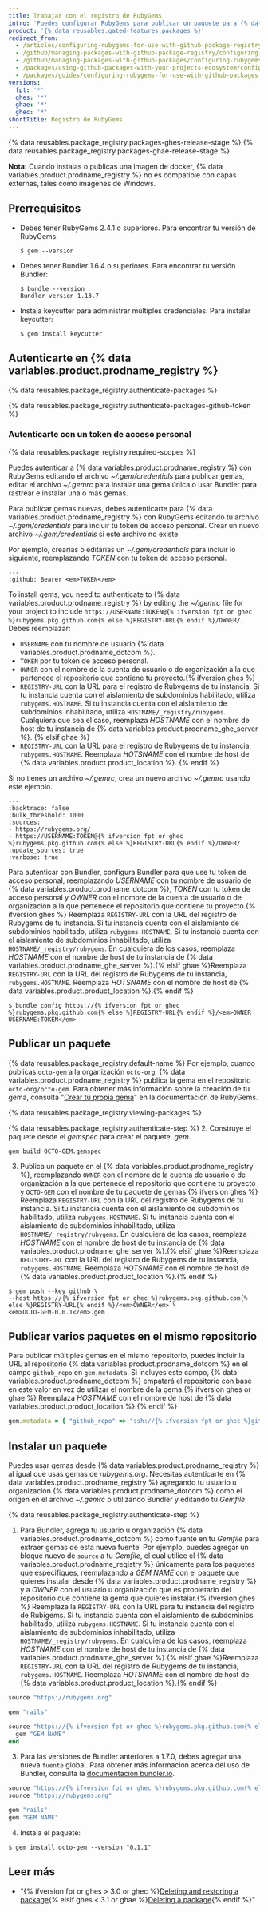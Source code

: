 ```yaml
---
title: Trabajar con el registro de RubyGems
intro: 'Puedes configurar RubyGems para publicar un paquete para {% data variables.product.prodname_registry %} y utilizar paquetes almacenados en {% data variables.product.prodname_registry %} como dependencias en un proyecto Ruby con Bundler.'
product: '{% data reusables.gated-features.packages %}'
redirect_from:
  - /articles/configuring-rubygems-for-use-with-github-package-registry
  - /github/managing-packages-with-github-package-registry/configuring-rubygems-for-use-with-github-package-registry
  - /github/managing-packages-with-github-packages/configuring-rubygems-for-use-with-github-packages
  - /packages/using-github-packages-with-your-projects-ecosystem/configuring-rubygems-for-use-with-github-packages
  - /packages/guides/configuring-rubygems-for-use-with-github-packages
versions:
  fpt: '*'
  ghes: '*'
  ghae: '*'
  ghec: '*'
shortTitle: Registro de RubyGems
---
```


{% data reusables.package_registry.packages-ghes-release-stage %}
{% data reusables.package_registry.packages-ghae-release-stage %}

**Nota:** Cuando instalas o publicas una imagen de docker, {% data variables.product.prodname_registry %} no es compatible con capas externas, tales como imágenes de Windows.

## Prerrequisitos

- Debes tener RubyGems 2.4.1 o superiores. Para encontrar tu versión de RubyGems:

  ```shell
  $ gem --version
  ```

- Debes tener Bundler 1.6.4 o superiores. Para encontrar tu versión Bundler:

  ```shell
  $ bundle --version
  Bundler version 1.13.7
  ```

- Instala keycutter para administrar múltiples credenciales. Para instalar keycutter:

  ```shell
  $ gem install keycutter
  ```

## Autenticarte en {% data variables.product.prodname_registry %}

{% data reusables.package_registry.authenticate-packages %}

{% data reusables.package_registry.authenticate-packages-github-token %}

### Autenticarte con un token de acceso personal

{% data reusables.package_registry.required-scopes %}

Puedes autenticar a {% data variables.product.prodname_registry %} con RubyGems editando el archivo *~/.gem/credentials* para publicar gemas, editar el archivo *~/.gemrc*  para instalar una gema única o usar Bundler para rastrear e instalar una o más gemas.

Para publicar gemas nuevas, debes autenticarte para {% data variables.product.prodname_registry %} con RubyGems editando tu archivo *~/.gem/credentials* para incluir tu token de acceso personal.  Crear un nuevo archivo *~/.gem/credentials* si este archivo no existe.

Por ejemplo, crearías o editarías un *~/.gem/credentials* para incluir lo siguiente, reemplazando *TOKEN* con tu token de acceso personal.

```shell
---
:github: Bearer <em>TOKEN</em>
```

To install gems, you need to authenticate to {% data variables.product.prodname_registry %} by editing the *~/.gemrc* file for your project to include `https://USERNAME:TOKEN@{% ifversion fpt or ghec %}rubygems.pkg.github.com{% else %}REGISTRY-URL{% endif %}/OWNER/`. Debes reemplazar:
  - `USERNAME` con tu nombre de usuario {% data variables.product.prodname_dotcom %}.
  - `TOKEN` por tu token de acceso personal.
  - `OWNER` con el nombre de la cuenta de usuario o de organización a la que pertenece el repositorio que contiene tu proyecto.{% ifversion ghes %}
  - `REGISTRY-URL` con la URL para el registro de Rubygems de tu instancia. Si tu instancia cuenta con el aislamiento de subdominios habilitado, utiliza `rubygems.HOSTNAME`. Si tu instancia cuenta con el aislamiento de subdominios inhabilitado, utiliza `HOSTNAME/_registry/rubygems`. Cualquiera que sea el caso, reemplaza *HOSTNAME* con el nombre de host de tu instancia de {% data variables.product.prodname_ghe_server %}.
{% elsif ghae %}
  - `REGISTRY-URL` con la URL para el registro de Rubygems de tu instancia, `rubygems.HOSTNAME`. Reemplaza *HOTSNAME* con el nombre de host de {% data variables.product.product_location %}.
{% endif %}

Si no tienes un archivo *~/.gemrc*, crea un nuevo archivo *~/.gemrc* usando este ejemplo.

```shell
---
:backtrace: false
:bulk_threshold: 1000
:sources:
- https://rubygems.org/
- https://USERNAME:TOKEN@{% ifversion fpt or ghec %}rubygems.pkg.github.com{% else %}REGISTRY-URL{% endif %}/OWNER/
:update_sources: true
:verbose: true  

```

Para autenticar con Bundler, configura Bundler para que use tu token de acceso personal, reemplazando *USERNAME* con tu nombre de usuario de {% data variables.product.prodname_dotcom %}, *TOKEN* con tu token de acceso personal y *OWNER* con el nombre de la cuenta de usuario o de organización a la que pertenece el repositorio que contiene tu proyecto.{% ifversion ghes %} Reemplaza `REGISTRY-URL` con la URL del registro de Rubygems de tu instancia. Si tu instancia cuenta con el aislamiento de subdominios habilitado, utiliza `rubygems.HOSTNAME`. Si tu instancia cuenta con el aislamiento de subdominios inhabilitado, utiliza `HOSTNAME/_registry/rubygems`. En cualquiera de los casos, reemplaza *HOSTNAME* con el nombre de host de tu instancia de {% data variables.product.prodname_ghe_server %}.{% elsif ghae %}Reemplaza `REGISTRY-URL` con la URL del registro de Rubygems de tu instancia, `rubygems.HOSTNAME`. Reemplaza *HOTSNAME* con el nombre de host de {% data variables.product.product_location %}.{% endif %}

```shell
$ bundle config https://{% ifversion fpt or ghec %}rubygems.pkg.github.com{% else %}REGISTRY-URL{% endif %}/<em>OWNER USERNAME:TOKEN</em>
```

## Publicar un paquete

{% data reusables.package_registry.default-name %} Por ejemplo, cuando publicas `octo-gem` a la organización `octo-org`, {% data variables.product.prodname_registry %} publica la gema en el repositorio `octo-org/octo-gem`. Para obtener más información sobre la creación de tu gema, consulta "[Crear tu propia gema](http://guides.rubygems.org/make-your-own-gem/)" en la documentación de RubyGems.

{% data reusables.package_registry.viewing-packages %}

{% data reusables.package_registry.authenticate-step %}
2. Construye el paquete desde el *gemspec* para crear el paquete *.gem*.
  ```shell
  gem build OCTO-GEM.gemspec
  ```
3. Publica un paquete en el {% data variables.product.prodname_registry %}, reemplazando `OWNER` con el nombre de la cuenta de usuario o de organización a la que pertenece el repositorio que contiene tu proyecto y `OCTO-GEM` con el nombre de tu paquete de gemas.{% ifversion ghes %} Reemplaza `REGISTRY-URL` con la URL del registro de Rubygems de tu instancia. Si tu instancia cuenta con el aislamiento de subdominios habilitado, utiliza `rubygems.HOSTNAME`. Si tu instancia cuenta con el aislamiento de subdominios inhabilitado, utiliza `HOSTNAME/_registry/rubygems`. En cualquiera de los casos, reemplaza *HOSTNAME* con el nombre de host de tu instancia de {% data variables.product.prodname_ghe_server %}.{% elsif ghae %}Reemplaza `REGISTRY-URL` con la URL del registro de Rubygems de tu instancia, `rubygems.HOSTNAME`. Reemplaza *HOTSNAME* con el nombre de host de {% data variables.product.product_location %}.{% endif %}

  ```shell
  $ gem push --key github \
  --host https://{% ifversion fpt or ghec %}rubygems.pkg.github.com{% else %}REGISTRY-URL{% endif %}/<em>OWNER</em> \
  <em>OCTO-GEM-0.0.1</em>.gem
  ```

## Publicar varios paquetes en el mismo repositorio

Para publicar múltiples gemas en el mismo repositorio, puedes incluir la URL al repositorio {% data variables.product.prodname_dotcom %} en el campo `github_repo` en `gem.metadata`. Si incluyes este campo, {% data variables.product.prodname_dotcom %} empatará el repositorio con base en este valor en vez de utilizar el nombre de la gema.{% ifversion ghes or ghae %} Reemplaza *HOSTNAME* con el nombre de host de {% data variables.product.product_location %}.{% endif %}

```ruby
gem.metadata = { "github_repo" => "ssh://{% ifversion fpt or ghec %}github.com{% else %}HOSTNAME{% endif %}/OWNER/REPOSITORY" }
```

## Instalar un paquete

Puedes usar gemas desde {% data variables.product.prodname_registry %} al igual que usas gemas de *rubygems.org*. Necesitas autenticarte en {% data variables.product.prodname_registry %} agregando tu usuario u organización {% data variables.product.prodname_dotcom %} como el orígen en el archivo *~/.gemrc* o utilizando Bundler y editando tu *Gemfile*.

{% data reusables.package_registry.authenticate-step %}
1. Para Bundler, agrega tu usuario u organización {% data variables.product.prodname_dotcom %} como fuente en tu *Gemfile* para extraer gemas de esta nueva fuente. Por ejemplo, puedes agregar un bloque nuevo de `source` a tu *Gemfile*, el cual utilice el {% data variables.product.prodname_registry %} únicamente para los paquetes que especifiques, reemplazando a *GEM NAME* con el paquete que quieres instalar desde {% data variables.product.prodname_registry %} y a *OWNER* con el usuario u organización que es propietario del repositorio que contiene la gema que quieres instalar.{% ifversion ghes %} Reemplaza la `REGISTRY-URL` con la URL para tu instancia del registro de Rubigems. Si tu instancia cuenta con el aislamiento de subdominios habilitado, utiliza `rubygems.HOSTNAME`. Si tu instancia cuenta con el aislamiento de subdominios inhabilitado, utiliza `HOSTNAME/_registry/rubygems`. En cualquiera de los casos, reemplaza *HOSTNAME* con el nombre de host de tu instancia de {% data variables.product.prodname_ghe_server %}.{% elsif ghae %}Reemplaza `REGISTRY-URL` con la URL del registro de Rubygems de tu instancia, `rubygems.HOSTNAME`. Reemplaza *HOTSNAME* con el nombre de host de {% data variables.product.product_location %}.{% endif %}

  ```ruby
  source "https://rubygems.org"

  gem "rails"

  source "https://{% ifversion fpt or ghec %}rubygems.pkg.github.com{% else %}REGISTRY-URL{% endif %}/OWNER" do
    gem "GEM NAME"
  end
  ```

3. Para las versiones de Bundler anteriores a 1.7.0, debes agregar una nueva `fuente` global. Para obtener más información acerca del uso de Bundler, consulta la [documentación bundler.io](http://bundler.io/v1.5/gemfile.html).

  ```ruby
  source "https://{% ifversion fpt or ghec %}rubygems.pkg.github.com{% else %}REGISTRY-URL{% endif %}/OWNER"
  source "https://rubygems.org"

  gem "rails"
  gem "GEM NAME"
  ```

4. Instala el paquete:
  ```shell
  $ gem install octo-gem --version "0.1.1"
  ```

## Leer más

- "{% ifversion fpt or ghes > 3.0 or ghec %}[Deleting and restoring a package](/packages/learn-github-packages/deleting-and-restoring-a-package){% elsif ghes < 3.1 or ghae %}[Deleting a package](/packages/learn-github-packages/deleting-a-package){% endif %}"
